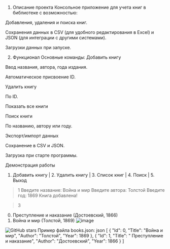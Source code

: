 1. Описание проекта
Консольное приложение для учета книг в библиотеке с возможностью:

Добавления, удаления и поиска книг.

Сохранения данных в CSV (для удобного редактирования в Excel) и JSON (для интеграции с другими системами).

Загрузки данных при запуске.

2. Функционал
Основные команды:
Добавить книгу

Ввод названия, автора, года издания.

Автоматическое присвоение ID.

Удалить книгу

По ID.

Показать все книги

Поиск книги

По названию, автору или году.

Экспорт/импорт данных

Сохранение в CSV и JSON.

Загрузка при старте программы.

Демонстрация работы
1. Добавить книгу | 2. Удалить книгу | 3. Список книг | 4. Поиск | 5. Выход
> 1
Введите название: Война и мир
Введите автора: Толстой
Введите год: 1869
Книга добавлена!

> 3
0. Преступление и наказание (Достоевский, 1866)
1. Война и мир (Толстой, 1869)
![image](https://github.com/user-attachments/assets/037729e4-468b-44b6-9546-40c293e36e96)

![GitHub stars](https://img.shields.io/github/stars/ваш-юзер/ваш-репозиторий?style=social)
Пример файла books.json:
json
[
  {
    "Id": 0,
    "Title": "Война и мир",
    "Author": "Толстой",
    "Year": 1869
  },
  {
    "Id": 1,
    "Title": " Преступление и наказание",
    "Author": "Достоевский",
    "Year": 1866
  }
]
 
